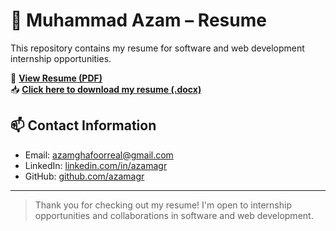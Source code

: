 # 💼 Muhammad Azam – Resume

This repository contains my resume for software and web development internship opportunities.

📄 **<a href="https://raw.githubusercontent.com/azamagr/resume/main/Azam_Resume.pdf" target="_blank" rel="noopener">View Resume (PDF)</a>**  
📥 **[Click here to download my resume (.docx)](./Azam_Resume.docx)**

## 📫 Contact Information

- Email: [azamghafoorreal@gmail.com](mailto:azamghafoorreal@gmail.com)  
- LinkedIn: [linkedin.com/in/azamagr](https://linkedin.com/in/azamagr)  
- GitHub: [github.com/azamagr](https://github.com/azamagr)

---

> Thank you for checking out my resume! I'm open to internship opportunities and collaborations in software and web development.
